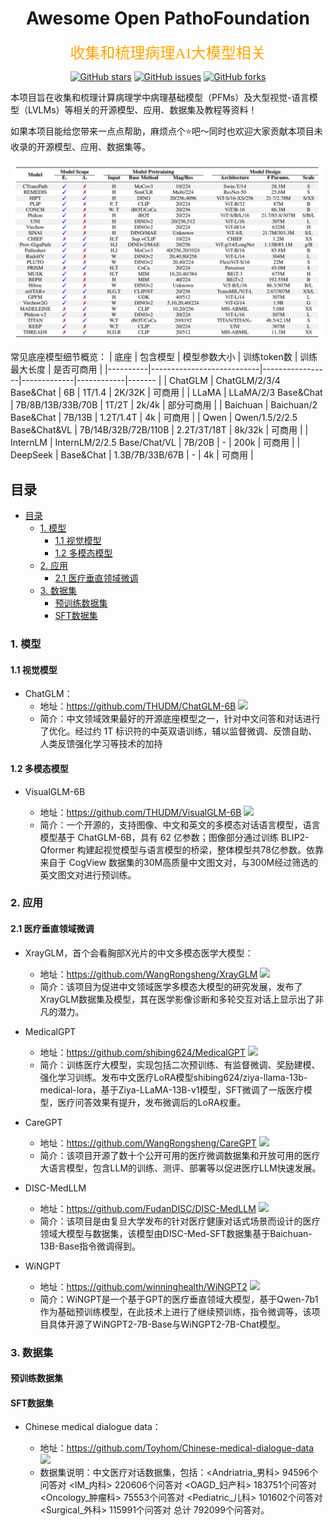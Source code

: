 </h1>
<div align="center">
    <h1>Awesome Open PathoFoundation</h1>
</div>

<p align="center">
<font face="黑体" color=orange size=5"> 收集和梳理病理AI大模型相关 </font>
</p>

<p align="center">
  <a href="https://github.com/315386775/OpenPathoFoundation/stargazers"> <img src="https://img.shields.io/github/stars/315386775/OpenPathoFoundation.svg?style=popout-square" alt="GitHub stars"></a>
  <a href="https://github.com/315386775/OpenPathoFoundation/issues"> <img src="https://img.shields.io/github/issues/315386775/OpenPathoFoundation.svg?style=popout-square" alt="GitHub issues"></a>
  <a href="https://github.com/315386775/OpenPathoFoundation/forks"> <img src="https://img.shields.io/github/forks/315386775/OpenPathoFoundation.svg?style=popout-square" alt="GitHub forks"></a>
</p>

本项目旨在收集和梳理计算病理学中病理基础模型（PFMs）及大型视觉-语言模型（LVLMs）等相关的开源模型、应用、数据集及教程等资料！

如果本项目能给您带来一点点帮助，麻烦点个⭐️吧～同时也欢迎大家贡献本项目未收录的开源模型、应用、数据集等。

![Open PathoFoundation](assets/model.png)

常见底座模型细节概览：
| 底座     | 包含模型                    | 模型参数大小      | 训练token数  | 训练最大长度 | 是否可商用 |
|----------|---------------------------|-----------------|-------------|------------|-------   |
| ChatGLM  | ChatGLM/2/3/4 Base&Chat   | 6B              | 1T/1.4      | 2K/32K     | 可商用   |
| LLaMA    | LLaMA/2/3 Base&Chat       | 7B/8B/13B/33B/70B | 1T/2T       | 2k/4k      | 部分可商用  |
| Baichuan | Baichuan/2 Base&Chat      | 7B/13B          | 1.2T/1.4T | 4k     | 可商用   |
| Qwen     | Qwen/1.5/2/2.5 Base&Chat&VL   | 7B/14B/32B/72B/110B | 2.2T/3T/18T      | 8k/32k     | 可商用   |
| InternLM | InternLM/2/2.5 Base/Chat/VL   | 7B/20B          | -         | 200k | 可商用 |
| DeepSeek | Base&Chat                 | 1.3B/7B/33B/67B | -         | 4k | 可商用 |

## 目录

- [目录](#目录)
  - [1. 模型](#1-模型)
    - [1.1 视觉模型](#11-视觉模型)
    - [1.2 多模态模型](#12-多模态模型)
  - [2. 应用](#2-应用)
    - [2.1 医疗垂直领域微调](#21-医疗垂直领域微调)
  - [3. 数据集](#3-数据集)
    - [预训练数据集](#预训练数据集)
    - [SFT数据集](#sft数据集)

### 1. <a name='模型'></a>模型

#### 1.1 视觉模型

* ChatGLM：
  * 地址：https://github.com/THUDM/ChatGLM-6B
    ![](https://img.shields.io/github/stars/THUDM/ChatGLM-6B.svg)
  * 简介：中文领域效果最好的开源底座模型之一，针对中文问答和对话进行了优化。经过约 1T 标识符的中英双语训练，辅以监督微调、反馈自助、人类反馈强化学习等技术的加持

#### 1.2 多模态模型

* VisualGLM-6B
  
  * 地址：https://github.com/THUDM/VisualGLM-6B
    ![](https://img.shields.io/github/stars/THUDM/VisualGLM-6B.svg)
  * 简介：一个开源的，支持图像、中文和英文的多模态对话语言模型，语言模型基于 ChatGLM-6B，具有 62 亿参数；图像部分通过训练 BLIP2-Qformer 构建起视觉模型与语言模型的桥梁，整体模型共78亿参数。依靠来自于 CogView 数据集的30M高质量中文图文对，与300M经过筛选的英文图文对进行预训练。

### 2. <a name='应用'></a>应用

#### 2.1 医疗垂直领域微调

* XrayGLM，首个会看胸部X光片的中文多模态医学大模型：
  
  * 地址：https://github.com/WangRongsheng/XrayGLM
    ![](https://img.shields.io/github/stars/WangRongsheng/XrayGLM.svg)
  * 简介：该项目为促进中文领域医学多模态大模型的研究发展，发布了XrayGLM数据集及模型，其在医学影像诊断和多轮交互对话上显示出了非凡的潜力。


* MedicalGPT
  
  * 地址：https://github.com/shibing624/MedicalGPT
    ![](https://img.shields.io/github/stars/shibing624/MedicalGPT.svg)
  * 简介：训练医疗大模型，实现包括二次预训练、有监督微调、奖励建模、强化学习训练。发布中文医疗LoRA模型shibing624/ziya-llama-13b-medical-lora，基于Ziya-LLaMA-13B-v1模型，SFT微调了一版医疗模型，医疗问答效果有提升，发布微调后的LoRA权重。

* CareGPT
  
  * 地址：https://github.com/WangRongsheng/CareGPT
    ![](https://img.shields.io/github/stars/WangRongsheng/CareGPT.svg)
  * 简介：该项目开源了数十个公开可用的医疗微调数据集和开放可用的医疗大语言模型，包含LLM的训练、测评、部署等以促进医疗LLM快速发展。

* DISC-MedLLM
  
  * 地址：https://github.com/FudanDISC/DISC-MedLLM
    ![](https://img.shields.io/github/stars/FudanDISC/DISC-MedLLM.svg)
  * 简介：该项目是由复旦大学发布的针对医疗健康对话式场景而设计的医疗领域大模型与数据集，该模型由DISC-Med-SFT数据集基于Baichuan-13B-Base指令微调得到。

* WiNGPT
  
  * 地址：https://github.com/winninghealth/WiNGPT2
    ![](https://img.shields.io/github/stars/winninghealth/WiNGPT2.svg)
  * 简介：WiNGPT是一个基于GPT的医疗垂直领域大模型，基于Qwen-7b1作为基础预训练模型，在此技术上进行了继续预训练，指令微调等，该项目具体开源了WiNGPT2-7B-Base与WiNGPT2-7B-Chat模型。

### 3. <a name='数据集'></a>数据集

#### 预训练数据集

#### SFT数据集

* Chinese medical dialogue data：
  
  * 地址：https://github.com/Toyhom/Chinese-medical-dialogue-data
    ![](https://img.shields.io/github/stars/Toyhom/Chinese-medical-dialogue-data.svg)
  * 数据集说明：中文医疗对话数据集，包括：<Andriatria_男科> 94596个问答对 <IM_内科> 220606个问答对 <OAGD_妇产科> 183751个问答对 <Oncology_肿瘤科> 75553个问答对 <Pediatric_儿科> 101602个问答对 <Surgical_外科> 115991个问答对 总计 792099个问答对。